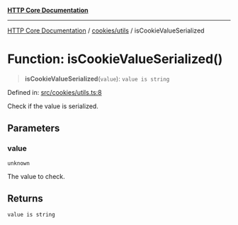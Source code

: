 [**HTTP Core Documentation**](../../../README.md)

***

[HTTP Core Documentation](../../../README.md) / [cookies/utils](../README.md) / isCookieValueSerialized

# Function: isCookieValueSerialized()

> **isCookieValueSerialized**(`value`): `value is string`

Defined in: [src/cookies/utils.ts:8](https://github.com/stonemjs/http-core/blob/0d24f1311c8ffc69c0f21ab48badb00539c57ea4/src/cookies/utils.ts#L8)

Check if the value is serialized.

## Parameters

### value

`unknown`

The value to check.

## Returns

`value is string`
